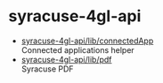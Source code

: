 # syracuse-4gl-api

* [syracuse-4gl-api/lib/connectedApp](lib/connectedApp.md)  
  Connected applications helper  
* [syracuse-4gl-api/lib/pdf](lib/pdf.md)  
  Syracuse PDF  

